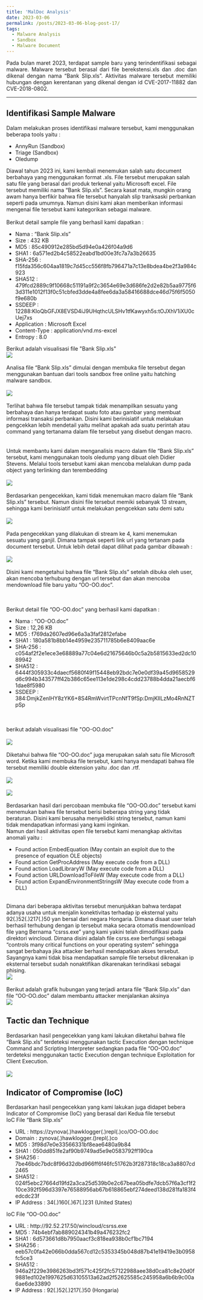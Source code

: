 ```yaml
---
title: 'MalDoc Analysis'
date: 2023-03-06
permalink: /posts/2023-03-06-blog-post-17/
tags:
  - Malware Analysis
  - Sandbox
  - Malware Document
---
```

<p style="text-align: justify;">
  Pada bulan maret 2023, terdapat sample baru yang terindentifikasi sebagai malware. Malware tersebut berasal dari file berekstensi.xls dan .doc dan dikenal dengan nama “Bank Slip.xls”. Aktivitas malware tersebut memiliki hubungan dengan kerentanan yang dikenal dengan id CVE-2017-11882 dan CVE-2018-0802. 
</p>

---
<p style="text-align: justify;"> 
<h2>Identifikasi Sample Malware</h2>
Dalam melakukan proses identifikasi malware tersebut, kami menggunakan beberapa tools yaitu :
  <ul>
  <li>AnnyRun (Sandbox)</li>
  <li>Triage (Sandbox)</li>
  <li>Oledump</li>
</ul>
Diawal tahun 2023 ini, kami kembali menemukan salah satu document berbahaya yang menggunakan format .xls. File tersebut merupakan salah satu file yang berasal dari produk terkenal yaitu Microsoft excel. File tersebut memiliki nama “Bank Slip.xls”. Secara kasat mata, mungkin orang awam hanya berfikir bahwa file tersebut hanyalah slip tranksaski perbankan seperti pada umumnya. Namun disini kami akan memberikan informasi mengenai file tersebut kami kategorikan sebagai malware. 
<br><br>
Berikut detail sample file yang berhasil kami dapatkan :

<ul>
    <li>Nama 			: “Bank Slip.xls”</li>
    <li>Size			: 432 KB</li>
    <li>MD5			: 85c490912e285bd5d94e0a426f04a9d6</li>
    <li>SHA1			: 6a571ed2b4c58522eabd1bd00e3fc7a7a3b26635</li>
    <li>SHA-256		: f15fda356c604aa1819c7d45cc556f8fb796471a7c13e8bdea4be2f3a984c923</li>
    <li>SHA512		: 479fcd2889c9f10668c51191a9f2c3654e69e3d686fe2d2e82b5aa9775f63d311e1012f13f0c51cbfed3dde4a8fee6da3a58416688dce46d75f6f5050f9e680b
    </li>
    <li>SSDEEP		: 12288:KIoQbGFJX8EVSD4iJ9UHqthcULSHv1tfKawyxh5s:tOJXhV1iXU0cUej7xs</li>
    <li>Application 		: Microsoft Excel</li>
    <li>Content-Type		: application/vnd.ms-excel</li>
    <li>Entropy : 8.0</li>
  </ul>

  Berikut adalah visualisasi file "Bank Slip.xls"
  <br>
  <img src="https://user-images.githubusercontent.com/43168046/223012674-a40a7122-aa09-431a-9eaf-dba1b06d4823.png">
<br><br>
Analisa file “Bank Slip.xls” dimulai dengan membuka file tersebut degan menggunakan bantuan dari tools sandbox free online yaitu hatching malware sandbox. 
<br><br>
<img src="https://user-images.githubusercontent.com/43168046/223012942-f710ae10-2f23-4317-afe8-37f9b7f90f84.png">
<br><br>
Terlihat bahwa file tersebut tampak tidak menampilkan sesuatu yang berbahaya dan hanya terdapat suatu foto atau gambar yang membuat informasi transaksi perbankan. Disini kami berinisiatif untuk melakukan pengcekkan lebih mendetail  yaitu melihat apakah ada suatu perintah atau command yang tertanama dalam file tersebut yang disebut dengan macro.  
<br><br>
Untuk membantu kami dalam menganalisis macro dalam file “Bank Slip.xls” tersebut, kami menggunakan tools oledump yang dibuat oleh Didier Stevens. Melalui tools tersebut kami akan mencoba melalukan dump pada object yang terlinking dan terembedding
<br><br>
<img src="https://user-images.githubusercontent.com/43168046/223013146-0730c45e-252f-4ac7-8c3a-3f196f196b17.png">
<br><br>
Berdasarkan pengecekkan, kami tidak menemukan macro dalam file “Bank Slip.xls” tersebut. Namun disini file tersebut memiki sebanyak 13 stream, sehingga kami berinisiatif untuk melakukan pengcekkan satu demi satu
<br><br>
<img src="https://user-images.githubusercontent.com/43168046/223013335-c004763d-44de-45f8-a913-bacbc856bfee.png">
<br><br>
Pada pengecekkan yang dilakukan di stream ke 4, kami menemukan sesuatu yang ganjil. Dimana tampak seperti link url yang tertanam pada document tersebut. Untuk lebih detail dapat dilihat pada gambar dibawah :
<br><br>
<img src="https://user-images.githubusercontent.com/43168046/223013418-9a2c6707-e8ee-44d2-b8d0-cc7cf3a7581a.png">
<br><br>
Disini kami mengetahui bahwa file “Bank Slip.xls” setelah dibuka oleh user, akan mencoba terhubung dengan url tersebut dan akan mencoba mendownload file baru yaitu “OO-OO.doc”. 

<br><br>
Berikut detail file “OO-OO.doc” yang berhasil kami dapatkan :

<ul>
    <li>Nama 			: “OO-OO.doc”</li>
    <li>Size			: 12,26 KB</li>
    <li>MD5			: f769da2607ed96e6a3a3faf2812efabe</li>
    <li>SHA1			: 180a581b8bb14e4959e235711785b6e8409aac6e</li>
    <li>SHA-256		: c054af2f2e1ece3e68889a77c04e6d21675646b0c5a2b5815633ed2dc1089942</li>
    <li>SHA512		: 6444f305933c4daecf5680f49f15448eb92bdc7e0e0df39a45d9658529d6c994b343577ff42b386c65ee113e1de298c4cdd23788b4dda21aecbf61dae8f5980</li>
    <li>SSDEEP		: 384:DmjkZenlHY8zYK6+8S4RmWvirtTPcnNfT9fSp:DmjKIlLzMo4RnNZTpSp</li>
</ul>
<br><br>
berikut adalah visualisasi file "OO-OO.doc"
<br><br>
<img src="https://user-images.githubusercontent.com/43168046/223015720-db9c469c-c1ed-4dd2-8a5c-eb59fa092ca4.png">
<br><br>
Diketahui bahwa file “OO-OO.doc” juga merupakan salah satu file Microsoft word. Ketika kami membuka file tersebut, kami hanya mendapati bahwa file tersebut memiliki double ektension yaitu .doc dan .rtf.
<br><br>
<img src="https://user-images.githubusercontent.com/43168046/223015871-7d4c7efa-5323-4c99-82c3-f46163b703c5.png">
<br><br>
<img src="https://user-images.githubusercontent.com/43168046/223015907-343fa911-1874-462a-92c4-ddf8ab94fa7b.png">
<br><br>
Berdasarkan hasil dari percobaan membuka file “OO-OO.doc” tersebut kami menemukan bahwa file tersebut berisi beberapa string yang tidak beraturan. Disini kami berusaha menyelidiki string tersebut, namun kami tidak mendapatkan informasi yang kami inginkan. 
<br>
Namun dari hasil aktivitas open file tersebut kami menangkap aktivitas anomali yaitu :
<ul>
    <li>Found action EmbedEquation (May contain an exploit due to the presence of equation OLE objects)</li>
    <li>Found action GetProcAddress (May execute code from a DLL)</li>
    <li>Found action LoadLibraryW (May execute code from a DLL)</li>
    <li>Found action URLDownloadToFileW (May execute code from a DLL)</li>
    <li>Found action ExpandEnvironmentStringsW (May execute code from a DLL)</li>    
</ul>

<br>
Dimana dari beberapa aktivitas tersebut menunjukkan bahwa terdapat adanya usaha untuk menjalin konektivitas terhadap ip eksternal yaitu 92(.)52(.)217(.)50 yan bersal dari negara Hongaria. Dimana disaat user telah berhasil terhubung dengan ip tersebut maka secara otomatis mendownload file yang Bernama “csrss.exe” yang kami yakini telah dimodifikasi pada direktori wincloud. Dimana disini adalah file csrss.exe berfungsi sebagai “controls many critical functions on your operating system” sehingga sangat berbahaya jika attacker berhasil mendapatkan akses tersebut. Sayangnya kami tidak bisa mendapatkan sample file tersebut dikrenakan ip eksternal tersebut sudah nonaktifikan dikarenakan terindikasi sebagai phising. 
<br>
<img src="https://user-images.githubusercontent.com/43168046/223016191-a47380a3-07dd-47df-b257-36766f28ee53.png">
<br><br>
Berikut adalah grafik hubungan yang terjadi antara file “Bank Slip.xls” dan file “OO-OO.doc” dalam membantu attacker menjalankan aksinya
<br>
<img src="https://user-images.githubusercontent.com/43168046/223016292-0142601b-6f19-447c-ab8e-c3105cb2e74b.png">
<H2>Tactic dan Technique </H2>
Berdasarkan hasil pengecekkan yang kami lakukan diketahui bahwa file “Bank Slip.xls” terdeteksi menggunakan tactic Execution dengan technique Command and Scripting Interpreter sedangkan pada file “OO-OO.doc” terdeteksi menggunakan tactic Execution dengan technique Exploitation for Client Execution.
<br><br>
<img src="https://user-images.githubusercontent.com/43168046/223016389-3ca972d8-441f-4c4b-9b31-5e8f1cf70625.png">
<h2>Indicator of Compromise (IoC)</h2>
Berdasarkan hasil pengecekkan yang kami lakukan juga didapet bebera Indicator of Compromise (IoC) yang berasal dari Kedua file tersebut 
<br>
IoC File “Bank Slip.xls”
<ul>
<li>URL 		: https://zynova(.)hawklogger(.)repl(.)co/OO-OO.doc</li>
<li>Domain 	: zynova(.)hawklogger.()repl(.)co</li>
<li>MD5 		: 3f98d7e0e33566331bf8eae6480a9b84</li>
<li>SHA1 		: 050dd851fe2af90b9749ad5e9e0583792ff190ca</li>
<li>SHA256 	: 7be46bdc7bdc8f96d32dbd966ff6f46fc51762b3f287318c18ca3a8807cd2465</li>
<li>SHA512 	: 024f5ebc27664d19fd2a3ca25d539b0e2c67bea05bdfe7dcb57f6a3cf1f210ce392f596d3397e76588956ab67b618865ebf274deed138d281fa183f4edcdc23f</li>
<li>IP Address 	: 34(.)160(.)67(.)231 (United States)</li> 
</ul>

IoC File “OO-OO.doc”
<ul>
    <li>URL		 : http://92.52.217.50/wincloud/csrss.exe</li>
    <li>MD5		 : 74b4ebf7ab889024341b49a476232fc2</li>
    <li>SHA1		 : 6d573661d8b7950aacf3c818ea938b0cf1bc7194</li>
    <li>SHA256 	  : eeb57c0fa42e066b0dda567cd12c5353345b048d87b41e19419e3b0958fc5ce3</li>
    <li>SHA512 	   : 946a2f229e3986263bd3f571c425f2fc57122988aee38d0ca81c8e20d0f9881ed102e1997625d63105513a62ad2f52625585c245958a6b6b9c00a6ae6de33890</li>
    <li>IP Address 	: 92(.)52(.)217(.)50 (Hongaria)</li>
</ul>
</p>